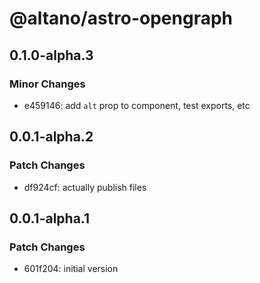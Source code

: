 # @altano/astro-opengraph

## 0.1.0-alpha.3

### Minor Changes

- e459146: add `alt` prop to component, test exports, etc

## 0.0.1-alpha.2

### Patch Changes

- df924cf: actually publish files

## 0.0.1-alpha.1

### Patch Changes

- 601f204: initial version
